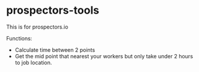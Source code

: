 # prospectors-tools
This is for prospectors.io

Functions:

+ Calculate time between 2 points
+ Get the mid point that nearest your workers but only take under 2 hours to job location.
